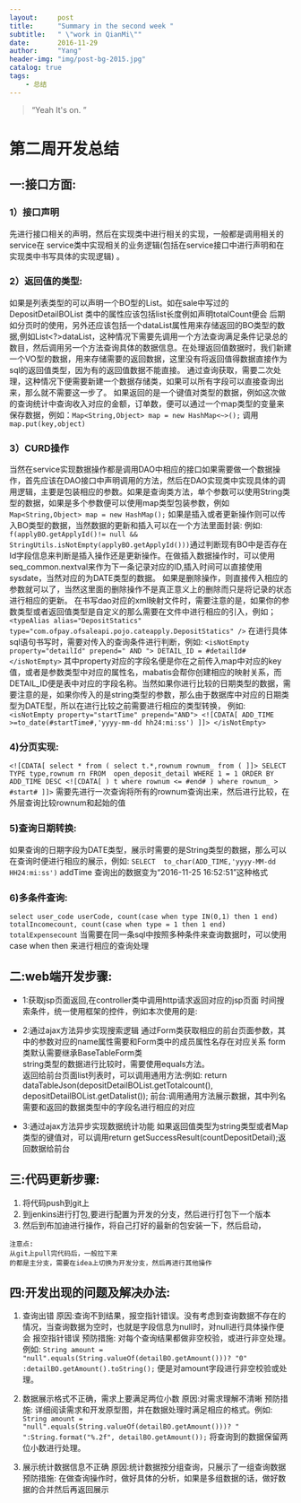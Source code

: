 ```yaml
---
layout:     post
title:      "Summary in the second week "
subtitle:   " \"work in QianMi\""
date:       2016-11-29 
author:     "Yang"
header-img: "img/post-bg-2015.jpg"
catalog: true
tags:
    - 总结
---
```


> “Yeah It's on. ”

# 第二周开发总结

## 一:接口方面:

### 1）接口声明
   先进行接口相关的声明，然后在实现类中进行相关的实现，一般都是调用相关的service在      service类中实现相关的业务逻辑(包括在service接口中进行声明和在实现类中书写具体的实现逻辑) 。

### 2）返回值的类型: 
   如果是列表类型的可以声明一个BO型的List。如在sale中写过的DepositDetailBOList 类中的属性应该包括list长度例如声明totalCount便会  后期如分页时的使用，另外还应该包括一个dataList属性用来存储返回的BO类型的数据,例如List<?>dataList，这种情况下需要先调用一个方法查询满足条件记录总的数目，然后调用另一个方法查询具体的数据信息。在处理返回值数据时，我们新建一个VO型的数据，用来存储需要的返回数据，这里没有将返回值得数据直接作为sql的返回值类型，因为有的返回值数据不能直接。 通过查询获取，需要二次处理，这种情况下便需要新建一个数据存储类，如果可以所有字段可以直接查询出来，那么就不需要这一步了。  如果返回的是一个键值对类型的数据，例如这次做的查询统计中查询收入对应的金额，订单数，便可以通过一个map类型的变量来保存数据，例如：`Map<String,Object> map = new HashMap<~>();` 调用`map.put(key,object)`

### 3）CURD操作
  当然在service实现数据操作都是调用DAO中相应的接口如果需要做一个数据操作，首先应该在DAO接口中声明调用的方法，然后在DAO实现类中实现具体的调用逻辑，主要是包装相应的参数。如果是查询类方法，单个参数可以使用String类型的数据，如果是多个参数便可以使用map类型包装参数，例如`Map<String,Object> map = new HashMap();` 如果是插入或者更新操作则可以传入BO类型的数据，当然数据的更新和插入可以在一个方法里面封装: 例如: `f(applyBO.getApplyId()!= null && StringUtils.isNotEmpty(applyBO.getApplyId()))`通过判断现有BO中是否存在Id字段信息来判断是插入操作还是更新操作。在做插入数据操作时，可以使用seq_common.nextval来作为下一条记录对应的ID,插入时间可以直接使用sysdate，当然对应的为DATE类型的数据。 如果是删除操作，则直接传入相应的参数就可以了，当然这里面的删除操作不是真正意义上的删除而只是将记录的状态进行相应的更新。 在书写dao对应的xml映射文件时，需要注意的是，如果你的参数类型或者返回值类型是自定义的那么需要在文件中进行相应的引入，例如；
 `<typeAlias alias="DepositStatics" type="com.ofpay.ofsaleapi.pojo.cateapply.DepositStatics" />`
 在进行具体sql语句书写时，需要对传入的查询条件进行判断，例如:
   `<isNotEmpty property="detailId" prepend=" AND ">
			DETAIL_ID = #detailId#
   </isNotEmpty>`
其中property对应的字段名便是你在之前传入map中对应的key值，或者是参数类型中对应的属性名，mabatis会帮你创建相应的映射关系，而DETAIL_ID便是表中对应的字段名称。当然如果你进行比较的日期类型的数据，需要注意的是，如果你传入的是string类型的参数，那么由于数据库中对应的日期类型为DATE型，所以在进行比较之前需要进行相应的类型转换，
例如:
    `<isNotEmpty property="startTime" prepend="AND">
		<![CDATA[ ADD_TIME >=to_date(#startTime#,'yyyy-mm-dd hh24:mi:ss') ]]>
	</isNotEmpty>`

### 4)分页实现:
   `<![CDATA[
        select * from (
          select t.*,rownum rownum_ from (
        ]]>
            SELECT  TYPE type,rownum rn
            FROM  open_deposit_detail
            WHERE 1 = 1
            ORDER BY ADD_TIME DESC
            <![CDATA[
          ) t where rownum <= #end#
        )
        where rownum_ > #start#
    ]]>`	需要先进行一次查询将所有的rownum查询出来，然后进行比较，在外层查询比较rownum和起始的值	

### 5)查询日期转换:
   如果查询的日期字段为DATE类型，展示时需要的是String类型的数据，那么可以在查询时便进行相应的展示，例如:
   `SELECT  to_char(ADD_TIME,'yyyy-MM-dd HH24:mi:ss')` addTime 查询出的数据变为“2016-11-25 16:52:51”这种格式
   
   
### 6)多条件查询:
   `select user_code userCode,
		  count(case when type IN(0,1) then 1 end) totalIncomecount,
		  count(case when type = 1 then 1 end) totalExpensecount`
   当需要在同一条sql中按照多种条件来查询数据时，可以使用case when then 来进行相应的查询处理
   
## 二:web端开发步骤:
* 1:获取jsp页面返回,在controller类中调用http请求返回对应的jsp页面
      时间搜索条件，统一使用框架的控件，例如本次使用的是:<span id="queryDate"></span>      
       
* 2:通过ajax方法异步实现搜索逻辑
      通过Form类获取相应的前台页面参数，其中的参数对应的name属性需要和Form类中的成员属性名存在对应关系
      form类默认需要继承BaseTableForm类      
      string类型的数据进行比较时，需要使用equals方法。      
      返回给前台页面list列表时，可以调用通用方法:例如:
      return dataTableJson(depositDetailBOList.getTotalcount(), depositDetailBOList.getDatalist());
      前台:调用通用方法展示数据，其中列名需要和返回的数据类型中的字段名进行相应的对应          
       
* 3:通过ajax方法异步实现数据统计功能
      如果返回值类型为string类型或者Map类型的键值对，可以调用return getSuccessResult(countDepositDetail);返回数据给前台
    
## 三:代码更新步骤:
  1. 将代码push到git上
  2. 到jenkins进行打包,要进行配置为开发的分支，然后进行打包下一个版本
  3. 然后到布加迪进行操作，将自己打好的最新的包安装一下，然后启动，

    注意点:
    从git上pull完代码后，一般拉下来
    的都是主分支，需要在idea上切换为开发分支，然后再进行其他操作

## 四:开发出现的问题及解决办法:
   
 1. 查询出错
     原因:查询不到结果，报空指针错误。没有考虑到查询数据不存在的情况，当查询数据为空时，也就是字段信息为null时，对null进行具体操作便会
         报空指针错误
     预防措施:
         对每个查询结果都做非空校验，或进行非空处理。例如: 
         `String amount = "null".equals(String.valueOf(detailBO.getAmount()))? "0" :detailBO.getAmount().toString();`
         便是对amount字段进行非空校验或处理。
 2. 数据展示格式不正确，需求上要满足两位小数
    原因:对需求理解不清晰
    预防措施:
       详细阅读需求和开发原型图，并在数据处理时满足相应的格式。例如:
       `String amount = "null".equals(String.valueOf(detailBO.getAmount()))? " ":String.format("%.2f", detailBO.getAmount());`
       将查询到的数据保留两位小数进行处理。
       
 3. 展示统计数据信息不正确 
     原因:统计数据按分组查询，只展示了一组查询数据
     预防措施:
         在做查询操作时，做好具体的分析，如果是多组数据的话，做好数据的合并然后再返回展示

